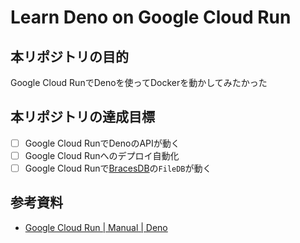 # Learn Deno on Google Cloud Run

## 本リポジトリの目的
Google Cloud RunでDenoを使ってDockerを動かしてみたかった

## 本リポジトリの達成目標
- [ ] Google Cloud RunでDenoのAPIが動く
- [ ] Google Cloud Runへのデプロイ自動化
- [ ] Google Cloud Runで[BracesDB](https://deno.land/x/bracesdb@v2.0.0)の`FileDB`が動く

## 参考資料
- [Google Cloud Run | Manual | Deno](https://deno.com/manual@v1.34.1/advanced/deploying_deno/google_cloud_run)
